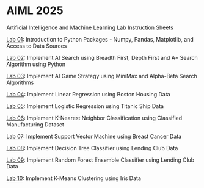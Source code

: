 # AIML 2025
Artificial Intelligence and Machine Learning Lab Instruction Sheets

[Lab 01](https://github.com/sanjanabayya30/Ai-ml_2303A52019/blob/main/Aiml_part1.ipynb): Introduction to Python Packages - Numpy, Pandas, Matplotlib, and Access to Data Sources

[Lab 02](https://github.com/sanjanabayya30/Ai-ml_2303A52019/blob/main/AIML_Lab02.ipynb): Implement AI Search using Breadth First, Depth First and A* Search Algorithm using Python

[Lab 03](https://github.com/sanjanabayya30/Ai-ml_2303A52019/blob/main/AIML_Lab03.ipynb): Implement AI Game Strategy using MiniMax and Alpha-Beta Search Algorithms

[Lab 04](https://github.com/sanjanabayya30/Ai-ml_2303A52019/blob/main/AIIML_Lab04.ipynb): Implement Linear Regression using Boston Housing Data

[Lab 05](https://github.com/sanjanabayya30/Ai-ml_2303A52019/blob/main/AIML_Lab05.ipynb): Implement Logistic Regression using Titanic Ship Data

[Lab 06](https://github.com/sanjanabayya30/Ai-ml_2303A52019/blob/main/AIML_Lab06.ipynb): Implement K-Nearest Neighbor Classification using Classified Manufacturing Dataset

[Lab 07](https://github.com/sanjanabayya30/Ai-ml_2303A52019/blob/main/AIML_ASS07.ipynb): Implement Support Vector Machine using Breast Cancer Data

[Lab 08](https://github.com/sanjanabayya30/Ai-ml_2303A52019/blob/main/AIML_ASS08.ipynb): Implement Decision Tree Classifier using Lending Club Data

[Lab 09](https://github.com/sanjanabayya30/Ai-ml_2303A52019/blob/main/AIML_ASS09.ipynb): Implement Random Forest Ensemble Classifier using Lending Club Data

[Lab 10](https://github.com/sanjanabayya30/Ai-ml_2303A52019/blob/main/AIML_Ass10.ipynb): Implement K-Means Clustering using Iris Data
